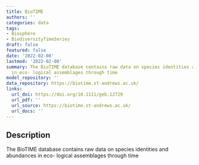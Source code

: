 ```yaml
---
title: BioTIME
authors: ''
categories: data
tags:
- Biosphere
- BiodiversityTimeSeries
draft: false
featured: false
date: '2022-02-08'
lastmod: '2022-02-08'
summary: The BioTIME database contains raw data on species identities and abundances
  in eco- logical assemblages through time
model_repository: ''
data_repository: https://biotime.st-andrews.ac.uk/
links:
  url_doi: https://doi.org/10.1111/geb.12729
  url_pdf: ''
  url_source: https://biotime.st-andrews.ac.uk/
  url_docs: ''
---
```


## Description

The BioTIME database contains raw data on species identities and abundances in eco- logical assemblages through time

